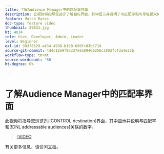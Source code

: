 ```yaml
---
title: 了解Audience Manager中的匹配率界面
description: 此视频将指导您逐步了解目标界面，其中显示并说明了与匹配率和可寻址受众相关的数字。
feature: Match Rates
doc-type: feature video
thumbnail: 29831.jpg
kt: 4034
role: User, Developer, Admin, Leader
level: Beginner
exl-id: 903f8329-a434-4938-b190-600fc03b571d
source-git-commit: 4d4c12e9f9a33760a89460258c3802fcf3a4e22b
workflow-type: tm+mt
source-wordcount: '66'
ht-degree: 0%

---
```


# 了解Audience Manager中的匹配率界面

此视频将指导您浏览[!UICONTROL destination]界面，其中显示并说明与匹配率和[!DNL addressable audiences]关联的数字。

>[!VIDEO](https://video.tv.adobe.com/v/29831/?quality=12)

有关更多信息，请访问[文档](https://experienceleague.adobe.com/docs/audience-manager/user-guide/features/addressable-audiences.html)。

